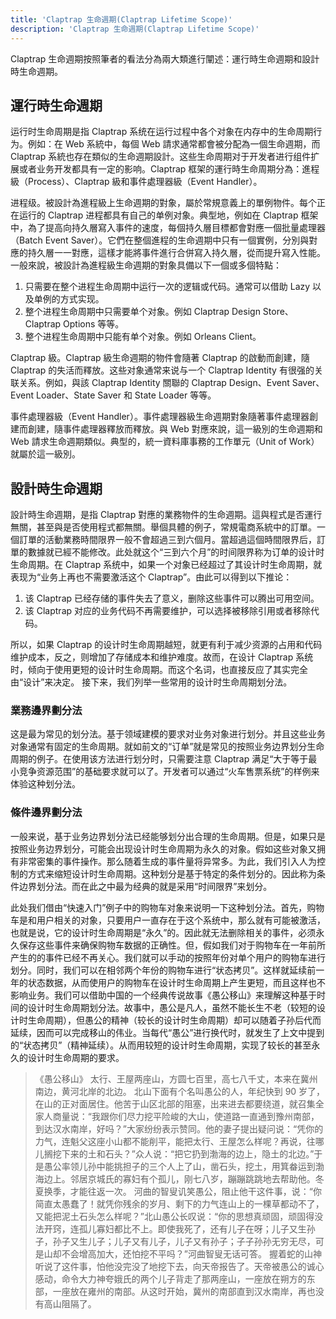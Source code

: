 ```yaml
---
title: 'Claptrap 生命週期(Claptrap Lifetime Scope)'
description: 'Claptrap 生命週期(Claptrap Lifetime Scope)'
---
```



Claptrap 生命週期按照筆者的看法分為兩大類進行闡述：運行時生命週期和設計時生命週期。

## 運行時生命週期

运行时生命周期是指 Claptrap 系统在运行过程中各个对象在内存中的生命周期行为。例如：在 Web 系統中，每個 Web 請求通常都會被分配為一個生命週期，而 Claptrap 系統也存在類似的生命週期設計。这些生命周期对于开发者进行组件扩展或者业务开发都具有一定的影响。Claptrap 框架的運行時生命周期分為：進程級（Process）、Claptrap 級和事件處理器級（Event Handler）。

进程级。被設計為進程級上生命週期的對象，屬於常規意義上的單例物件。每个正在运行的 Claptrap 进程都具有自己的单例对象。典型地，例如在 Claptrap 框架中，為了提高向持久層寫入事件的速度，每個持久層目標都會對應一個批量處理器（Batch Event Saver）。它們在整個進程的生命週期中只有一個實例，分別與對應的持久層一一對應，這樣才能將事件進行合併寫入持久層，從而提升寫入性能。一般來說，被設計為進程級生命週期的對象具備以下一個或多個特點：

1. 只需要在整个进程生命周期中运行一次的逻辑或代码。通常可以借助 Lazy 以及单例的方式实现。
2. 整个进程生命周期中只需要单个对象。例如 Claptrap Design Store、Claptrap Options 等等。
3. 整个进程生命周期中只能有单个对象。例如 Orleans Client。

Claptrap 級。Claptrap 級生命週期的物件會隨著 Claptrap 的啟動而創建，隨 Claptrap 的失活而釋放。这些对象通常来说与一个 Claptrap Identity 有很强的关联关系。例如，與該 Claptrap Identity 關聯的 Claptrap Design、Event Saver、Event Loader、State Saver 和 State Loader 等等。

事件處理器級（Event Handler）。事件處理器級生命週期對象隨著事件處理器創建而創建，隨事件處理器釋放而釋放。與 Web 對應來說，這一級別的生命週期和 Web 請求生命週期類似。典型的，統一資料庫事務的工作單元（Unit of Work）就屬於這一級別。

## 設計時生命週期

設計時生命週期，是指 Claptrap 對應的業務物件的生命週期。這與程式是否運行無關，甚至與是否使用程式都無關。舉個具體的例子，常規電商系統中的訂單。一個訂單的活動業務時間限界一般不會超過三到六個月。當超過這個時間限界后，訂單的數據就已經不能修改。此处就这个“三到六个月”的时间限界称为订单的设计时生命周期。在 Claptrap 系统中，如果一个对象已经超过了其设计时生命周期，就表现为“业务上再也不需要激活这个 Claptrap”。由此可以得到以下推论：

1. 该 Claptrap 已经存储的事件失去了意义，删除这些事件可以腾出可用空间。
2. 该 Claptrap 对应的业务代码不再需要维护，可以选择被移除引用或者移除代码。

所以，如果 Claptrap 的设计时生命周期越短，就更有利于减少资源的占用和代码维护成本，反之，则增加了存储成本和维护难度。故而，在设计 Claptrap 系统时，倾向于使用更短的设计时生命周期。而这个名词，也直接反应了其实完全由“设计”来决定。 接下来，我们列举一些常用的设计时生命周期划分法。

### 業務邊界劃分法

这是最为常见的划分法。基于领域建模的要求对业务对象进行划分。并且这些业务对象通常有固定的生命周期。就如前文的“订单”就是常见的按照业务边界划分生命周期的例子。在使用该方法进行划分时，只需要注意 Claptrap 满足“大于等于最小竞争资源范围”的基础要求就可以了。开发者可以通过“火车售票系统”的样例来体验这种划分法。

### 條件邊界劃分法

一般来说，基于业务边界划分法已经能够划分出合理的生命周期。但是，如果只是按照业务边界划分，可能会出现设计时生命周期为永久的对象。假如这些对象又拥有非常密集的事件操作。那么随着生成的事件量将异常多。为此，我们引入人为控制的方式来缩短设计时生命周期。这种划分是基于特定的条件划分的。因此称为条件边界划分法。而在此之中最为经典的就是采用“时间限界”来划分。

此处我们借由“快速入门”例子中的购物车对象来说明一下这种划分法。首先，购物车是和用户相关的对象，只要用户一直存在于这个系统中，那么就有可能被激活，也就是说，它的设计时生命周期是“永久”的。因此就无法删除相关的事件，必须永久保存这些事件来确保购物车数据的正确性。但，假如我们对于购物车在一年前所产生的的事件已经不再关心。我们就可以手动的按照年份对单个用户的购物车进行划分。同时，我们可以在相邻两个年份的购物车进行“状态拷贝”。这样就延续前一年的状态数据，从而使用户的购物车在设计时生命周期上产生更短，而且这样也不影响业务。我们可以借助中国的一个经典传说故事《愚公移山》来理解这种基于时间的设计时生命周期划分法。故事中，愚公是凡人，虽然不能长生不老（较短的设计时生命周期），但愚公的精神（较长的设计时生命周期）却可以随着子孙后代而延续，因而可以完成移山的伟业。当每代“愚公”进行换代时，就发生了上文中提到的“状态拷贝”（精神延续）。从而用较短的设计时生命周期，实现了较长的甚至永久的设计时生命周期的要求。

> 《愚公移山》 太行、王屋两座山，方圆七百里，高七八千丈，本来在冀州南边，黄河北岸的北边。 北山下面有个名叫愚公的人，年纪快到 90 岁了，在山的正对面居住。他苦于山区北部的阻塞，出来进去都要绕道，就召集全家人商量说：“我跟你们尽力挖平险峻的大山，使道路一直通到豫州南部，到达汉水南岸，好吗？”大家纷纷表示赞同。他的妻子提出疑问说：“凭你的力气，连魁父这座小山都不能削平，能把太行、王屋怎么样呢？再说，往哪儿搁挖下来的土和石头？”众人说：“把它扔到渤海的边上，隐土的北边。”于是愚公率领儿孙中能挑担子的三个人上了山，凿石头，挖土，用箕畚运到渤海边上。邻居京城氏的寡妇有个孤儿，刚七八岁，蹦蹦跳跳地去帮助他。冬夏换季，才能往返一次。 河曲的智叟讥笑愚公，阻止他干这件事，说：“你简直太愚蠢了！就凭你残余的岁月、剩下的力气连山上的一棵草都动不了，又能把泥土石头怎么样呢？”北山愚公长叹说：“你的思想真顽固，顽固得没法开窍，连孤儿寡妇都比不上。即使我死了，还有儿子在呀；儿子又生孙子，孙子又生儿子；儿子又有儿子，儿子又有孙子；子子孙孙无穷无尽，可是山却不会增高加大，还怕挖不平吗？”河曲智叟无话可答。 握着蛇的山神听说了这件事，怕他没完没了地挖下去，向天帝报告了。天帝被愚公的诚心感动，命令大力神夸娥氏的两个儿子背走了那两座山，一座放在朔方的东部，一座放在雍州的南部。从这时开始，冀州的南部直到汉水南岸，再也没有高山阻隔了。
